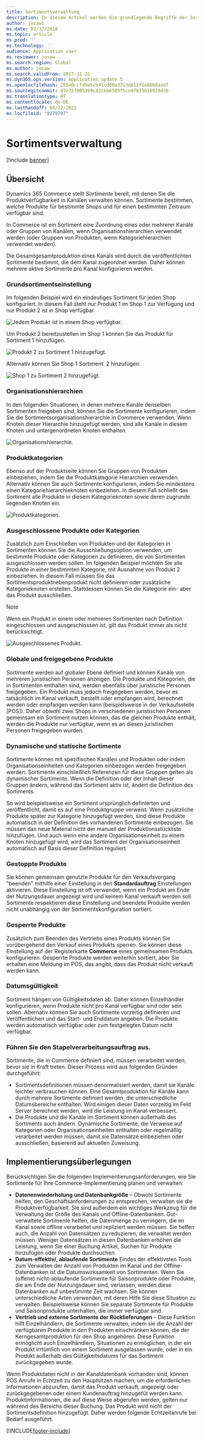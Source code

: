 ```yaml
---
title: Sortimentsverwaltung
description: In diesem Artikel werden die grundlegende Begriffe der Sortimentsverwaltung in Dynamics 365 Commerce erläutert und die Implementierungsüberlegungen für Ihr Projekt zur Verfügung gestellt.
author: josaw1
ms.date: 03/12/2018
ms.topic: article
ms.prod: ''
ms.technology: ''
audience: Application user
ms.reviewer: josaw
ms.search.region: Global
ms.author: josaw
ms.search.validFrom: 2017-11-21
ms.dyn365.ops.version: Application update 5
ms.openlocfilehash: 255e0ccfd9e5cb41cdd0a3713d611f1e8008aadf
ms.sourcegitcommit: 87e727005399c82cbb6509f5ce9fb33d18928d30
ms.translationtype: HT
ms.contentlocale: de-DE
ms.lasthandoff: 08/12/2022
ms.locfileid: "9279707"
---
```

# <a name="assortment-management"></a>Sortimentsverwaltung

[!include [banner](../includes/banner.md)]

## <a name="overview"></a>Übersicht

Dynamics 365 Commerce stellt *Sortimente* bereit, mit denen Sie die Produktverfügbarkeit in Kanälen verwalten können. Sortimente bestimmen, welche Produkte für bestimmte Shops und für einen bestimmten Zeitraum verfügbar sind.

In Commerce ist ein Sortiment eine Zuordnung eines oder mehrerer Kanäle oder Gruppen von Kanälen, wenn Organisationshierarchien verwendet werden (oder Gruppen von Produkten, wenn Kategoriehierarchien verwendet werden).

Die Gesamtgesamtproduktion eines Kanals wird durch die veröffentlichten Sortimente bestimmt, die dem Kanal zugeordnet werden. Daher können mehrere aktive Sortimente pro Kanal konfigurieren werden.

### <a name="basic-assortment-setup"></a>Grundsortimentseinstellung

Im folgenden Beispiel wird ein eindeutiges Sortiment für jeden Shop konfiguriert. In diesem Fall steht nur Produkt 1 im Shop 1 zur Verfügung und nur Produkt 2 ist in Shop verfügbar.

![Jedem Produkt ist in einem Shop verfügbar.](./media/Managing-assortments-figure1.png)

Um Produkt 2 bereitzustellen im Shop 1 können Sie das Produkt für Sortiment 1 hinzufügen.

![Produkt 2 zu Sortiment 1 hinzugefügt.](./media/Managing-assortments-figure2.png)

Alternativ können Sie Shop 1 Sortiment. 2 hinzufügen.

![Shop 1 zu Sortiment 2 hinzugefügt.](./media/Managing-assortments-figure3.png)

### <a name="organization-hierarchies"></a>Organisationshierarchien

In den folgenden Situationen, in denen mehrere Kanäle denselben Sortimenten freigeben sind, können Sie die Sortimente konfigurieren, indem Sie die Sortimentsorganisationshierarchie in Commerce verwenden. Wenn Knoten dieser Hierarchie hinzugefügt werden, sind alle Kanäle in diesem Knoten und untergenordneten Knoten enthalten.

![Organisationshierarchie.](./media/Managing-assortments-figure4.png)

### <a name="product-categories"></a>Produktkategorien

Ebenso auf der Produktseite können Sie Gruppen von Produkten einbeziehen, indem Sie die Produktkategorie Hierarchien verwenden. Alternativ können Sie auch Sortimente konfigurieren, indem Sie mindestens einen Kategoriehierarchieknoten einbeziehen. In diesem Fall schließt das Sortiment alle Produkte in diesem Kategorieknoten sowie deren zugrunde liegenden Knoten ein.

![Produktkategorien.](./media/Managing-assortments-figure5.png)

### <a name="excluded-products-or-categories"></a>Ausgeschlossene Produkte oder Kategorien

Zusätzlich zum Einschließen von Produkten und der Kategorien in Sortimenten können Sie die Ausschließungsoption verwenden, um bestimmte Produkte oder Kategorien zu definieren, die von Sortimenten ausgeschlossen werden sollen. Im folgenden Beispiel möchten Sie alle Produkte in einer bestimmten Kategorie, mit Ausnahme von Produkt 2 einbeziehen. In diesem Fall müssen Sie das Sortimentsproduktnebenprodukt nicht definieren oder zusätzliche Kategorieknoten erstellen. Stattdessen können Sie die Kategorie ein- aber das Produkt ausschließen.

> [!NOTE]
> Wenn ein Produkt in einem oder mehreren Sortimenten nach Definition eingeschlossen und ausgeschlossen ist, gilt das Produkt immer als nicht berücksichtigt.

![Ausgeschlossenes Produkt.](./media/Managing-assortments-figure6.png)

### <a name="global-and-released-products"></a>Globale und freigegebene Produkte

Sortimente werden auf globaler Ebene definiert und können Kanäle von mehreren juristischen Personen anzeigen. Die Produkte und Kategorien, die in Sortimenten enthalten sind, werden ebenfalls über juristische Personen freigegeben. Ein Produkt muss jedoch freigegeben werden, bevor es tatsächlich im Kanal verkauft, bestellt oder empfangen wird, berechnet werden oder empfangen werden kann (beispielsweise in der Verkaufsstelle \[POS\]). Daher obwohl zwei Shops in verschiedenen juristischen Personen gemeinsam ein Sortiment nutzen können, das die gleichen Produkte enthält, werden die Produkte nur verfügbar, wenn es an diesen juristischen Personen freigegeben wurden.

### <a name="dynamic-and-static-assortments"></a>Dynamische und statische Sortimente

Sortimente können mit spezifischen Kanälen und Produkten oder indem Organisationseinheiten und Kategorien einbezogen werden freigegeben werden. Sortimente einschließlich Referenzen für diese Gruppen gelten als dynamischer Sortimente. Wenn die Definition oder der Inhalt dieser Gruppen ändern, während das Sortiment aktiv ist, ändert die Definition des Sortiments.

So wird beispielsweise ein Sortiment ursprünglich definierten und veröffentlicht, damit es auf eine Produktgruppe verweist. Wenn zusätzliche Produkte später zur Kategorie hinzugefügt werden, sind diese Produkte automatisch in der Definition des vorhandenen Sortimente einbezogen. Sie müssen das neue Material nicht der manuell der Produktionsstückliste hinzufügen. Und auch wenn eine andere Organisationseinheit zu einem Knoten hinzugefügt wird, wird das Sortiment der Organisationseinheit automatisch auf Basis dieser Definition reguliert.

### <a name="stopped-products"></a>Gestoppte Produkte

Sie können gemeinsam genutzte Produkte für den Verkaufsvorgang "beenden" mithilfe einer Einstellung in den **Standardauftrag** Einstellungen aktivieren. Diese Einstellung ist oft verwendet, wenn ein Produkt am Ende der Nutzungsdauer angezeigt wird und keinem Kanal verkauft werden soll. Sortimente respektieren diese Einstellung und beendete Produkte werden nicht unabhängig von der Sortimentskonfiguration sortiert.

### <a name="blocked-products"></a>Gesperrte Produkte

Zusätzlich zum Beenden des Vertriebs eines Produkts können Sie vorübergehend den Verkauf eines Produkts sperren. Sie können diese Einstellung auf der Registerkarte **Commerce** eines gemeinsamen Produkts konfigurieren. Gesperrte Produkte werden weiterhin sortiert, aber Sie erhalten eine Meldung im POS, das angibt, dass das Produkt nicht verkauft werden kann.

### <a name="date-effectivity"></a>Datumsgültigkeit

Sortiment hängen von Gültigkeitsdaten ab. Daher können Einzelhändler konfigurieren, wenn Produkte nicht pro Kanal verfügbar sind oder sein sollen. Alternativ können Sie auch Sortimente vorzeitig definieren und Veröffentlichen und das Start- und Enddatum angeben. Die Produkte werden automatisch verfügbar oder zum festgelegten Datum nicht verfügbar.

### <a name="process-assortments-batch-job"></a>Führen Sie den Stapelverarbeitungsauftrag aus.

Sortimente, die in Commerce definiert sind, müssen verarbeitet werden, bevor sie in Kraft treten. Dieser Prozess wird aus folgenden Gründen durchgeführt:

- Sortimentsdefinitionen müssen denormalisiert werden, damit sie Kanäle leichter verbrauchen können. Eine Gesamtproduktion für Kanäle kann durch mehrere Sortimente definiert werden, die unterschiedliche Datumsbereiche enthalten. Wird einigen dieser Daten vorzeitig im Feld Server berechnet werden, wird die Leistung im Kanal verbessert.
- Die Produkte und die Kanäle im Sortiment können außerhalb des Sortiments auch ändern. Dynamische Sortimente, die Verweise auf Kategorien oder Organisationseinheiten enthalten oder regelmäßig verarbeitet werden müssen, damit sie Datensätze einbeziehen oder ausschließen, basierend auf aktuellen Zuweisung.

## <a name="implementation-considerations"></a>Implementierungsüberlegungen

Berücksichtigen Sie die folgenden Implementierungsanforderungen, wie Sie Sortimente für Ihre Commerce-Implementierung planen und verwalten:

- **Datenenwiederholung und Datenbankgröße** – Obwohl Sortimente helfen, den Geschäftsanforderungen zu entsprechen, verwalten sie die Produktverfügbarkeit. Sie sind außerdem ein wichtiges Werkzeug für die Verwaltung der Größe des Kanals und Offline-Datenbanken. Gut-verwaltete Sortimente helfen, die Datenmenge zu verringern, die im Kanal sowie offline verarbeitet und repliziert werden müssen. Sie helfen auch, die Anzahl von Datensätzen zu reduzieren, die verwaltet werden müssen. Weniger Datensätzen in diesen Datenbanken erhöhen die Leistung, wenn Sie einer Buchung Artikel, Suchen für Produkte hinzufügen oder Produkte durchsuchen.
- **Datum-effektiv/, ablaufende Sortimente** Eindes der effektivsten Tools zum Verwalten der Anzahl von Produkten im Kanal und der Offline-Datenbanken ist die Datumswirksamkeit von Sortimenten. Wenn Sie (offene) nicht-ablaufende Sortimente für Saisonprodukte oder Produkte, die am Ende der Nutzungsdauer sind, verlassen, werden diese Datenbanken auf unbestimmte Zeit wachsen. Sie können unterschiedliche Arten verwenden, mit deren Hilfe Sie diese Situation zu verwalten. Beispielsweise können Sie separate Sortimente für Produkte und Saisonprodukte unterhalten, die immer verfügbar sind.
- **Vertrieb und externe Sortimente der Rücklieferungen** – Diese Funktion hilft Einzelhändlern, die Sortimente verwalten, indem sie die Anzahl der verfügbaren Produkte in den Produkten einschränken können, die der Kerngesamtproduktion für den Shop angehören. Diese Funktion ermöglicht auch Einzelhändlern, Situationen zu ermöglichen, in der ein Produkt irrtümlich von einem Sortiment ausgelassen wurde, oder in ein Produkt außerhalb des Gültigkeitsdatums für das Sortiment zurückgegeben wurde.

Wenn Produktdaten nicht in der Kanaldatenbank vorhanden sind, können POS Anrufe in Echtzeit zu den Hauptsitzen machen, um die erforderlichen Informationen abzurufen, damit das Produkt verkauft, angezeigt oder zurückgegebenen oder einem Kundenauftrag hinzugefüt werden kann. Produktinformationen, die auf diese Weise abgerufen werden, gelten nur während des Bereichs dieser Buchung. Das Produkt wird nicht der Sortimentsdefinition hinzugefügt. Daher werden folgende Echtzeitanrufe bei Bedarf ausgeführt.


[!INCLUDE[footer-include](../includes/footer-banner.md)]
